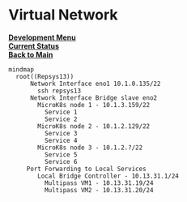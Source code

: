# Virtual Network

**[Development Menu](./menu.md)**\
**[Current Status](../status/weekly/current_status.md)**\
**[Back to Main](../../README.md)**

```mermaid
mindmap
  root((Repsys13))
      Network Interface eno1 10.1.0.135/22
        ssh repsys13
      Network Interface Bridge slave eno2 
        MicroK8s node 1 - 10.1.3.159/22
          Service 1
          Service 2
        MicroK8s node 2 - 10.1.2.129/22
          Service 3
          Service 4
        MicroK8s node 3 - 10.1.2.?/22
          Service 5
          Service 6
     Port Forwarding to Local Services
        Local Bridge Controller - 10.13.31.1/24
          Multipass VM1 - 10.13.31.19/24
          Multipass VM2 - 10.13.31.20/24

```
